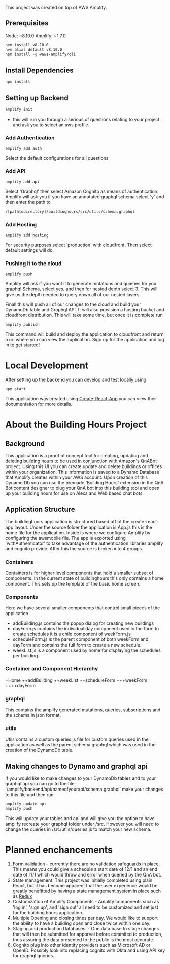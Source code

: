 This project was created on top of AWS Amplify.

## Prerequisites
Node: ~8.10.0
Amplify: ~1.7.0
```bash
nvm install v8.10.0
nvm alias default v8.10.0
npm install -g @aws-amplify/cli
```

## Install Dependencies
```bash
npm install
```

## Setting up Backend
```bash
amplify init
```
- this will run you through a serious of questions relating to your project and ask you to select an aws profile.

### Add Authentication
```bash
amplify add auth
```
Select the default configurations for all questions

### Add API
```bash
amplify add api
```
Select 'Graphql' then select Amazon Cognito as means of authentication.  Amplify will ask you if you have an annotated graphql schema
select 'y' and then enter the path to 
```bash 
/[pathtodirectory]/buildinghours/src/utils/schema.graphql 
```

### Add Hosting
```bash
amplify add hosting
```
For security purposes select 'production' with cloudfront.  Then select default settings will do.

### Pushing it to the cloud
```bash
amplify push
```

Amplify will ask if you want it to generate mutations and quieries for you graphql Schema, select yes, and then for nested depth select 3.  This will give us the depth needed to query down all of our nested layers.

Finall this will push all of our changes to the cloud and build your DynamoDb table and Graphql API.  It will also provision a hosting
bucket and cloudfront distribution.  This will take some time, but once it is complete run

```bash
amplify publish
```
This command will build and deploy the application to cloudfront and return a url where you can view the application.
Sign up for the application and log in to get started!

# Local Development
After setting up the backend you can develop and test locally using 
```bash
npm start
```
This application was created using [Create-React-App](https://github.com/facebook/create-react-app) you can view their documentation for more details.

# About the Building Hours Project
## Background 
This application is a proof of concept tool for creating, updating and deleting building hours to be used in conjunction with Amazon's [QnABot](https://github.com/aws-samples/aws-ai-qna-bot) project.  Using this UI you can create update and delete buildings or offices within your organization.  This information is saved to a Dynamo Database that Amplify creates within your AWS account.  Upon creation of this Dynamo Db you can use the premade 'Building Hours' extension in the QnA Bot content designer to plug your QnA bot into this building tool and open up your building hours for use on Alexa and Web based chat bots.  

## Application Structure
The buildinghours application is structured based off of the create-react-app layout.  Under the source folder the application is App.js this is the home file for the application.  Inside is where we configure Amplify by configuring the awsmobile file.  The app is exported using 'withAuthenticator' to take advantage of the authentication libraries amplify and cognito provide.  After this the source is broken into 4 groups.

### Containers
Containers is for higher level components that hold a smaller subset of components.  In the current state of buildinghours this only contains a home component.  This sets up the template of the basic home screen.

### Components
Here we have several smaller components that control small pieces of the application
- addBuilding.js contains the popup dialog for creating new buildings
- dayForm.js contains the individual day component used in the form to create schedules it is a child component of weekForm.js
- scheduleForm.js is the parent component of both weekForm and dayForm and contains the full form to create a new schedule.
- weekList.js is a component used by home for displaying the schedules per building.

### Container and Component Hierarchy
+Home
++addBuilding
++weekList
++scheduleForm
+++weekForm
++++dayForm

### graphql
This contains the amplify generated mutations, queries, subscriptions and the schema in json format.

### utils
Utils contains a custom queries.js file for custom queries used in the application as well as the parent schema.graphql which was used in the creation of the DynamoDb table.

## Making changes to Dynamo and graphql api
If you would like to make changes to your DynamoDb tables and to your graphql api you can go to the file 
'/amplify/backend/api/nameofyourapi/schema.graphql' make your changes to this file and then run 
```bash
amplify update api
amplify push
``` 
This will update your tables and api and will give you the option to have amplify recreate your graphql folder under /src.  However you will need to change the queries in /src/utils/queries.js to match your new schema.


# Planned enchancements
1. Form validation - currently there are no validation safeguards in place.  This means you could give a schedule a start date of 12/1 and an end date of 11/1 which would throw and error when queried by the QnA bot.
2. State management.  This project was initially completed using plain React, but it has become apparent that the user experience would be greatly benefitted by having a state management system in place such as [Redux](https://react-redux.js.org/)
3. Customization of Amplify Components - Amplify components such as 'log in', 'sign up', and 'sign out' all need to be customized and set just for the building hours application.
4. Multiple Opening and closing times per day.  We would like to support the ability to have a building open and close twice within one day.
5. Staging and production Databases. - One data base to stage changes that will then be submitted for apporval before commited to production, thus assuring the data presented to the public is the most accurate.
6. Cognito plug into other identity providers such as Microsoft AD or OpenID.  Possibly look into replacing cognito with Okta and using API key for graphql queries.

